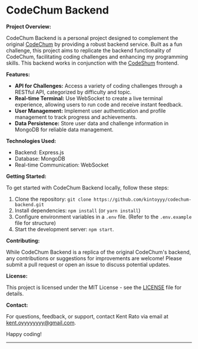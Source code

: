 # CodeChum Backend

**Project Overview:**

CodeChum Backend is a personal project designed to complement the original [CodeChum](https://codechum.com/) by providing a robust backend service. Built as a fun challenge, this project aims to replicate the backend functionality of CodeChum, facilitating coding challenges and enhancing my programming skills. This backend works in conjunction with the [CodeShum](https://github.com/kintoyyy/codeshum) frontend.

**Features:**

- **API for Challenges:** Access a variety of coding challenges through a RESTful API, categorized by difficulty and topic.
- **Real-time Terminal:** Use WebSocket to create a live terminal experience, allowing users to run code and receive instant feedback.
- **User Management:** Implement user authentication and profile management to track progress and achievements.
- **Data Persistence:** Store user data and challenge information in MongoDB for reliable data management.

**Technologies Used:**

- Backend: Express.js
- Database: MongoDB
- Real-time Communication: WebSocket

**Getting Started:**

To get started with CodeChum Backend locally, follow these steps:

1. Clone the repository: `git clone https://github.com/kintoyyy/codechum-backend.git`
2. Install dependencies: `npm install` (or `yarn install`)
3. Configure environment variables in a `.env` file. (Refer to the `.env.example` file for structure)
4. Start the development server: `npm start`.

**Contributing:**

While CodeChum Backend is a replica of the original CodeChum's backend, any contributions or suggestions for improvements are welcome! Please submit a pull request or open an issue to discuss potential updates.

**License:**

This project is licensed under the MIT License - see the [LICENSE](LICENSE) file for details.

**Contact:**

For questions, feedback, or support, contact Kent Rato via email at kent.oyyyyyyyy@gmail.com.

Happy coding!

---
